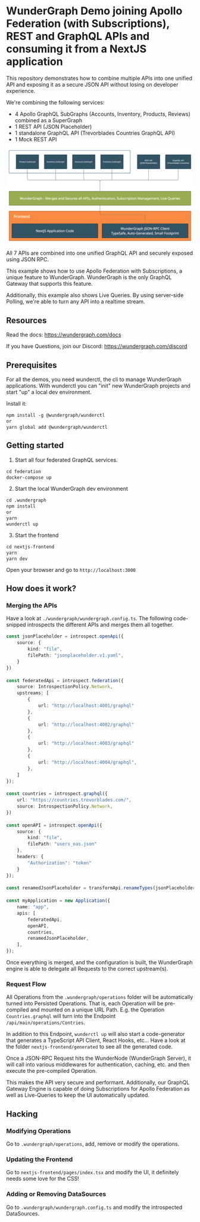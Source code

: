 # WunderGraph Demo joining Apollo Federation (with Subscriptions), REST and GraphQL APIs and consuming it from a NextJS application

This repository demonstrates how to combine multiple APIs into one unified API
and exposing it as a secure JSON API without losing on developer experience.

We're combining the following services:
- 4 Apollo GraphQL SubGraphs (Accounts, Inventory, Products, Reviews) combined as a SuperGraph
- 1 REST API (JSON Placeholder)
- 1 standalone GraphQL API (Trevorblades Countries GraphQL API)
- 1 Mock REST API

![Architecture Overview](ArchitectureOverview.png "Architecture Overview")

All 7 APIs are combined into one unified GraphQL API and securely exposed using JSON RPC.

This example shows how to use Apollo Federation with Subscriptions,
a unique feature to WunderGraph.
WunderGraph is the only GraphQL Gateway that supports this feature.

Additionally, this example also shows Live Queries.
By using server-side Polling, we're able to turn any API into a realtime stream.

## Resources

Read the docs: https://wundergraph.com/docs

If you have Questions, join our Discord: https://wundergraph.com/discord

## Prerequisites

For all the demos, you need wunderctl, the cli to manage WunderGraph applications.
With wunderctl you can "init" new WunderGraph projects and start "up" a local dev environment.

Install it:

```shell
npm install -g @wundergraph/wunderctl
or
yarn global add @wundergraph/wunderctl
```

## Getting started

1. Start all four federated GraphQL services.

```shell
cd federation
docker-compose up
```

2. Start the local WunderGraph dev environment

```shell
cd .wundergraph
npm install
or
yarn
wunderctl up
```

3. Start the frontend

```shell
cd nextjs-frontend
yarn
yarn dev
```

Open your browser and go to `http://localhost:3000`

## How does it work?

### Merging the APIs

Have a look at `./wundergraph/wundergraph.config.ts`.
The following code-snipped introspects the different APIs and merges them all together.

```typescript
const jsonPlaceholder = introspect.openApi({
    source: {
        kind: "file",
        filePath: "jsonplaceholder.v1.yaml",
    }
})

const federatedApi = introspect.federation({
    source: IntrospectionPolicy.Network,
    upstreams: [
        {
            url: "http://localhost:4001/graphql"
        },
        {
            url: "http://localhost:4002/graphql"
        },
        {
            url: "http://localhost:4003/graphql"
        },
        {
            url: "http://localhost:4004/graphql",
        },
    ]
});

const countries = introspect.graphql({
    url: "https://countries.trevorblades.com/",
    source: IntrospectionPolicy.Network,
})

const openAPI = introspect.openApi({
    source: {
        kind: "file",
        filePath: "users_oas.json"
    },
    headers: {
        "Authorization": "token"
    }
});

const renamedJsonPlaceholder = transformApi.renameTypes(jsonPlaceholder,{from: "User",to: "JSP_User"});

const myApplication = new Application({
    name: "app",
    apis: [
        federatedApi,
        openAPI,
        countries,
        renamedJsonPlaceholder,
    ],
});
```

Once everything is merged, and the configuration is built,
the WunderGraph engine is able to delegate all Requests to the correct upstream(s).

### Request Flow

All Operations from the `.wundergraph/operations` folder will be automatically turned into Persisted Operations.
That is, each Operation will be pre-compiled and mounted on a unique URL Path.
E.g. the Operation `Countries.graphql` will turn into the Endpoint `/api/main/operations/Contries`.

In addition to this Endpoint, `wunderctl up` will also start a code-generator that generates a TypeScript API Client, React Hooks, etc...
Have a look at the folder `nextjs-frontend/generated` to see all the generated code.

Once a JSON-RPC Request hits the WunderNode (WunderGraph Server),
it will call into various middlewares for authentication, caching, etc.
and then execute the pre-compiled Operation.

This makes the API very secure and performant.
Additionally, our GraphQL Gateway Engine is capable of doing Subscriptions for Apollo Federation as well as Live-Queries to keep the UI automatically updated.

## Hacking

### Modifying Operations

Go to `.wundergraph/operations`, add, remove or modify the operations.

### Updating the Frontend

Go to `nextjs-frontend/pages/index.tsx` and modify the UI, it definitely needs some love for the CSS!

### Adding or Removing DataSources

Go to `.wundergraph/wundergraph.config.ts` and modify the introspected DataSources. 